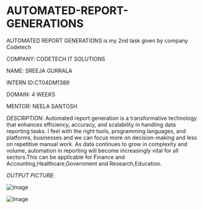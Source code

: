 # AUTOMATED-REPORT-GENERATIONS
AUTOMATED  REPORT  GENERATIONS is my 2nd task given by company Codetech

COMPANY: CODETECH IT SOLUTIONS

NAME: SREEJA GURRALA

INTERN ID:CT04DM1389

DOMAIN: 4 WEEKS

MENTOR: NEELA SANTOSH

*DESCRIPTION*: Automated report generation is a transformative technology that enhances efficiency, accuracy, and scalability in handling data reporting tasks. I feel with the right tools, programming languages, and platforms, businesses and we can focus more on decision-making and less on repetitive manual work. As data continues to grow in complexity and volume, automation in reporting will become increasingly vital for all sectors.This can be applicable for Finance and Accounting,Healthcare,Government and Research,Education.

*OUTPUT PICTURE*:

![Image](https://github.com/user-attachments/assets/8342a7b5-d2e5-4415-aefd-d3b7091f790f)

![Image](https://github.com/user-attachments/assets/79ba2561-795b-443b-ac14-360c59245c8c)
